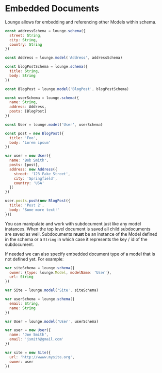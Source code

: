 # Embedded Documents

Lounge allows for embedding and referencing other Models within schema.

```js
const addressSchema = lounge.schema({
  street: String,
  city: String,
  country: String
})

const Address = lounge.model('Address', addressSchema)

const blogPostSchema = lounge.schema({
  title: String,
  body: String
})

const BlogPost = lounge.model('BlogPost', blogPostSchema)

const userSchema = lounge.schema({
  name: String,
  address: Address,
  posts: [BlogPost]
})

const User = lounge.model('User', userSchema)

const post = new BlogPost({
  title: 'Foo',
  body: 'Lorem ipsum'
})

var user = new User({
  name: 'Bob Smith',
  posts: [post],
  address: new Address({
    street: '123 Fake Street',
    city: 'Springfield',
    country: 'USA'
  })
})

user.posts.push(new BlogPost({
  title: 'Post 2',
  body: 'Some more text!'
}))
```

You can manipulate and work with subdocument just like any model instances. When the top level document is saved
all child subdocuments are saved as well. Subdocuments **must** be an instance of the Model defined in the schema or a
`String` in which case it represents the key / id of the subdocument.

If needed we can also specify embedded document type of a model that is not defined yet. For example:

```js
var siteSchema = lounge.schema({
  owner: {type: lounge.Model, modelName: 'User'},
  url: String
})

var Site = lounge.model('Site', siteSchema)

var userSchema = lounge.schema({
  email: String,
  name: String
})

var User = lounge.model('User', userSchema)

var user = new User({
  name: 'Joe Smith',
  email: 'jsmith@gmail.com'
})

var site = new Site({
  url: 'http://wwww.mysite.org',
  owner: user
})
```
